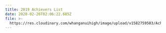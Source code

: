 ```yaml
---
title: 2019 Achievers List
date: 2020-02-26T02:06:22.685Z
file: >-
  https://res.cloudinary.com/whanganuihigh/image/upload/v1582759503/Achievers/2019_ACHIEVERS_LIST.pdf
---
```


